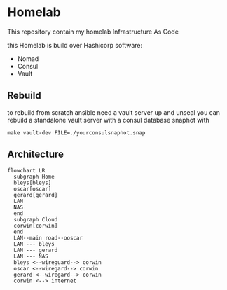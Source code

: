 # Homelab

This repository contain my homelab Infrastructure As Code

this Homelab is build over Hashicorp software:

- Nomad
- Consul
- Vault

## Rebuild 
to rebuild from scratch ansible need a vault server up and unseal
you can rebuild a standalone vault server with a consul database snaphot with

```
make vault-dev FILE=./yourconsulsnaphot.snap
```



## Architecture

```mermaid
flowchart LR
  subgraph Home
  bleys[bleys]
  oscar[oscar]
  gerard[gerard]
  LAN
  NAS
  end
  subgraph Cloud
  corwin[corwin]
  end
  LAN--main road--ooscar
  LAN --- bleys
  LAN --- gerard
  LAN --- NAS
  bleys <--wireguard--> corwin
  oscar <--wiregard--> corwin
  gerard <--wiregard--> corwin
  corwin <--> internet 
  
```
